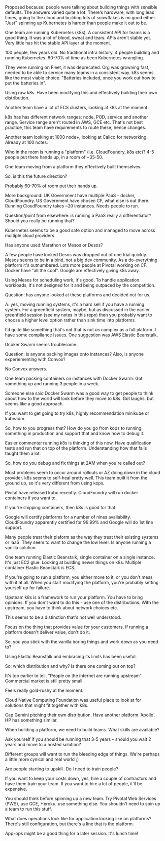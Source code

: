 Proposed because: people were talking about building things with
sensible defaults. The answers varied quite a lot.
There's hardware, with long lead times, going to the cloud and
building lots of snowflakes is no good either.
"Just" spinning up Kubernetes is harder than people make it out to
be.

One team are running Kubernetes (k8s). A consistent API for teams is a
good thing. It was a lot of blood, sweat and tears. APIs aren't stable
yet.  Very little has hit the stable API layer at the moment.

100 people, few years old. No traditional infra history. 4 people
building and running Kubernetes. 60-70% of time as been Kubernetes
wrangling.

They were running on Fleet, it was deprecated. Org was growning fast,
needed to be able to service many teams in a consistent way. k8s seems
like the most viable choice.
"Batteries included, once you work out how to put the batteries in".

Using raw k8s. Have been modifying this and effectively building their
own distribution.

Another team have a lot of ECS clusters, looking at k8s at the moment.

k8s has has different network ranges: node, POD, service and another
range. Service range aren't routed in AWS, GCE etc. That's not best
practice, this team have requirements to route these, hence changes.

Another team looking at 1000 node+, looking at Calico for
networking. Already at 100 notes.

Who in the room is running a "platform" (i.e. CloudFoundry, k8s
etc)? 4-5 people put there hands up, in a room of ~35-50.

One team moving from a platform they effectively built themselves.

So, is this the future direction?

Probably 60-70% of room put their hands up.

More background: UK Government have multiple PaaS - docker,
CloudFoundry. US Government have chosen CF, what else is out there.
Running CloudFoundry takes ~20 instances. Needs people to run.

Question/point from elsewhere: is running a PaaS really a
differentiator? Should you really be running that?

Kubernetes seems to be a good safe option and managed to move across
multiple cloud providers.

Has anyone used Marathon or Mesos or Desos?

A few people have looked Desos was dropped out of one trial
quickly. Mesos seems to be in a bind, not a big dev community. As a
do-everything platform it's outnumbered.
Lots more people at Pivotal working on CF. Docker have "all the
cool". Google are effectively giving k8s away.

Using Mesos for scheduling work, it's good. To handle application
workloads, it's not designed for it and being outpaced by the
competition.

Question: has anyone looked at these platforms and decided not for us.

A: yes, moving running systems, it's a hard sell if you have a running
system. For a greenfield system, maybe, but as discussed in the
earlier greenfield session (see my notes in this repo) then you
probably want to choose a higher level option rather than sink time
into platforms.

I'd quite like something that's not that is not _as_ complex as a full
plaform. I have some compliance issues. One suggestion was AWS Elastic
Beanstalk.

Dcoker Swarm seems troublesome.

Question: is anyone packing images onto instances? Also, is anyone
experiementing with Convox?

No Convox answers.

One team packing containers on instances with Docker Swarm. Got
something up and running 3 people in a week.

Someone else said Docker Swarm was a good way to get people to think
about how to the world will look before they move to k8s. Got laughs,
but seems like a good approach.

If you want to get going to try k8s, highly recommendation minikube or
kubeadm.

So, how to you progress that? How do you go from kops to running
something in production and support that and know how to debug it.

Easier commenter running k8s is thinking of this now. Have
qualification tests and run that on top of the platform. Understanding
how that fails taught them a lot.

So, how do you debug and fix things at 2AM when you're called out?

Most problems seem to occur around rollouts or AZ doing down in the
cloud provider. k8s seems to self-heal pretty well.
This team built it from the ground up, so it's very different from
using kops.

Pivital have released kubo recently. CloudFoundry will run docker
containers if you want to.

If you're shipping containers, then k8s is good for that.

Google will certify platforms for a number of nines
availability. CloudFoundry apparently certified for 99.99% and Google
will do 1st line support.

Many people treat their plaform as the way they treat their existing
systems or IaaS. They seem to want to change the low level. Is anyone
running a vanilla solution.

One team running Elastic Beanstalk, single container on a single
instance. It's just EC2 glue. Looking at building newer things on k8s.
Multiple container Elastic Beanstalk is ECS.

If you're going to run a platform, you either move to it, or you don't
mess with it at all.
When you start modifying the platform, you're probably setting
yourself up for failure.

Upsteam k8s is a framework to run your platform. You have to bring
opinions. If you don't want to do this - use one of the distributions.
With the upstream, you have to think about network choices etc.

This seems to be a distinction that's not well understood.

Focus on the thing that provides value for your customers. If running
a platform doesn't deliver value, don't do it.

So, you you stick with the vanilla boring things and work down as you
need to?

Using Elastic Beanstalk and embracing its limits has been useful.

So: which distribution and why? Is there one coming out on top?

It's too earlier to tell.
"People on the internet are running upstream"
Commercial market is still pretty small.

Feels really gold-rushy at the moment.

Cloud Native Computing Foundation was useful place to look at for
solutions that might fit together with k8s.

Cap Gemini pitching their own distribution. Have another platform
'Apollo'. HP has something similar.

When building a platform, we need to build teams. What skills are
available?

Ask yourself if you should be running that 3-5 years - should you wait
2 years and move to a hosted solution?

Different groups will want to run the bleeding edge of things. We're
perhaps a little more cynical and real world ;)

Are people starting to upskill. Do I need to train people?

If you want to keep your costs down, yes, hire a couple of contractors
and have them train your team. If you want to hire a lot of people,
it'll be expensive.

You should think before spinning up a new team. Try Pivotal Web
Services (PWS), use GCE, Heroku, use something else. You shouldn't
need to spin up a team to run this stuff.

What does operations look like for application looking like on
platforms? There's still configuration, but there's a line that is the
platform.

App-ops might be a good thing for a later session. It's lunch time!



